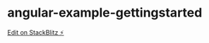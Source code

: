 # angular-example-gettingstarted

[Edit on StackBlitz ⚡️](https://stackblitz.com/edit/angular-example-gettingstarted)